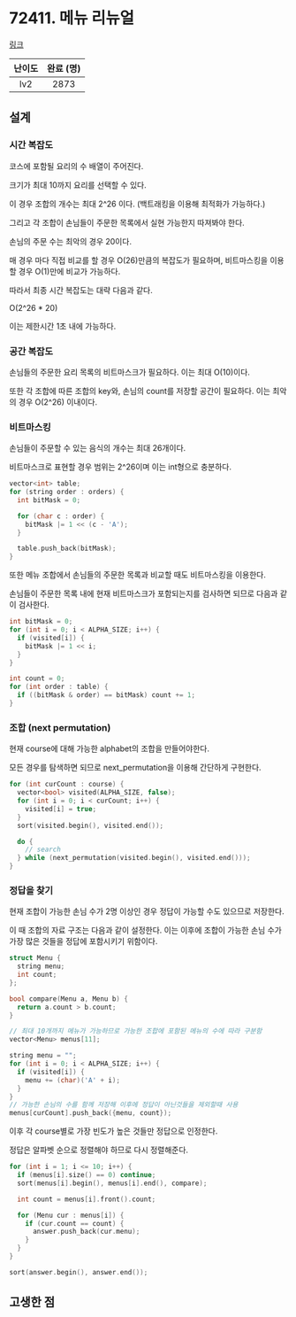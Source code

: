 # 72411. 메뉴 리뉴얼

[링크](https://programmers.co.kr/learn/courses/30/lessons/72411)

| 난이도 | 완료 (명) |
| :----: | :-------: |
|  lv2   |   2873    |

## 설계

### 시간 복잡도

코스에 포함될 요리의 수 배열이 주어진다.

크기가 최대 10까지 요리를 선택할 수 있다.

이 경우 조합의 개수는 최대 2^26 이다. (백트래킹을 이용해 최적화가 가능하다.)

그리고 각 조합이 손님들이 주문한 목록에서 실현 가능한지 따져봐야 한다.

손님의 주문 수는 최악의 경우 20이다.

매 경우 마다 직접 비교를 할 경우 O(26)만큼의 복잡도가 필요하며, 비트마스킹을 이용할 경우 O(1)만에 비교가 가능하다.

따라서 최종 시간 복잡도는 대략 다음과 같다.

O(2^26 \* 20)

이는 제한시간 1초 내에 가능하다.

### 공간 복잡도

손님들의 주문한 요리 목록의 비트마스크가 필요하다. 이는 최대 O(10)이다.

또한 각 조합에 따른 조합의 key와, 손님의 count를 저장할 공간이 필요하다. 이는 최악의 경우 O(2^26) 이내이다.

### 비트마스킹

손님들이 주문할 수 있는 음식의 개수는 최대 26개이다.

비트마스크로 표현할 경우 범위는 2^26이며 이는 int형으로 충분하다.

```cpp
vector<int> table;
for (string order : orders) {
  int bitMask = 0;

  for (char c : order) {
    bitMask |= 1 << (c - 'A');
  }

  table.push_back(bitMask);
}
```

또한 메뉴 조합에서 손님들의 주문한 목록과 비교할 때도 비트마스킹을 이용한다.

손님들이 주문한 목록 내에 현재 비트마스크가 포함되는지를 검사하면 되므로 다음과 같이 검사한다.

```cpp
int bitMask = 0;
for (int i = 0; i < ALPHA_SIZE; i++) {
  if (visited[i]) {
    bitMask |= 1 << i;
  }
}

int count = 0;
for (int order : table) {
  if ((bitMask & order) == bitMask) count += 1;
}
```

### 조합 (next permutation)

현재 course에 대해 가능한 alphabet의 조합을 만들어야한다.

모든 경우를 탐색하면 되므로 next_permutation을 이용해 간단하게 구현한다.

```cpp
for (int curCount : course) {
  vector<bool> visited(ALPHA_SIZE, false);
  for (int i = 0; i < curCount; i++) {
    visited[i] = true;
  }
  sort(visited.begin(), visited.end());

  do {
    // search
  } while (next_permutation(visited.begin(), visited.end()));
}
```

### 정답을 찾기

현재 조합이 가능한 손님 수가 2명 이상인 경우 정답이 가능할 수도 있으므로 저장한다.

이 때 조합의 자료 구조는 다음과 같이 설정한다. 이는 이후에 조합이 가능한 손님 수가 가장 많은 것들을 정답에 포함시키기 위함이다.

```cpp
struct Menu {
  string menu;
  int count;
};

bool compare(Menu a, Menu b) {
  return a.count > b.count;
}

// 최대 10개까지 메뉴가 가능하므로 가능한 조합에 포함된 메뉴의 수에 따라 구분함
vector<Menu> menus[11];

string menu = "";
for (int i = 0; i < ALPHA_SIZE; i++) {
  if (visited[i]) {
    menu += (char)('A' + i);
  }
}
// 가능한 손님의 수를 함께 저장해 이후에 정답이 아닌것들을 제외할때 사용
menus[curCount].push_back({menu, count});
```

이후 각 course별로 가장 빈도가 높은 것들만 정답으로 인정한다.

정답은 알파벳 순으로 정렬해야 하므로 다시 정렬해준다.

```cpp
for (int i = 1; i <= 10; i++) {
  if (menus[i].size() == 0) continue;
  sort(menus[i].begin(), menus[i].end(), compare);

  int count = menus[i].front().count;

  for (Menu cur : menus[i]) {
    if (cur.count == count) {
      answer.push_back(cur.menu);
    }
  }
}

sort(answer.begin(), answer.end());
```

## 고생한 점
